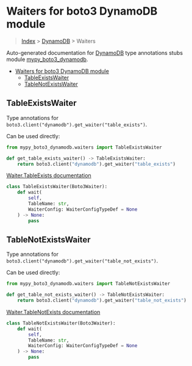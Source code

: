 # Waiters for boto3 DynamoDB module

> [Index](../README.md) > [DynamoDB](./README.md) > Waiters

Auto-generated documentation for [DynamoDB](https://boto3.amazonaws.com/v1/documentation/api/latest/reference/services/dynamodb.html#DynamoDB)
type annotations stubs module [mypy_boto3_dynamodb](https://pypi.org/project/mypy-boto3-dynamodb/).

- [Waiters for boto3 DynamoDB module](#waiters-for-boto3-dynamodb-module)
  - [TableExistsWaiter](#tableexistswaiter)
  - [TableNotExistsWaiter](#tablenotexistswaiter)

## TableExistsWaiter

Type annotations for `boto3.client("dynamodb").get_waiter("table_exists")`.

Can be used directly:

```python
from mypy_boto3_dynamodb.waiters import TableExistsWaiter

def get_table_exists_waiter() -> TableExistsWaiter:
    return boto3.client("dynamodb").get_waiter("table_exists")
```

[Waiter.TableExists documentation](https://boto3.amazonaws.com/v1/documentation/api/latest/reference/services/dynamodb.html#DynamoDB.Waiter.TableExists)

```python
class TableExistsWaiter(Boto3Waiter):
    def wait(
        self,
        TableName: str,
        WaiterConfig: WaiterConfigTypeDef = None
    ) -> None:
        pass
```
## TableNotExistsWaiter

Type annotations for `boto3.client("dynamodb").get_waiter("table_not_exists")`.

Can be used directly:

```python
from mypy_boto3_dynamodb.waiters import TableNotExistsWaiter

def get_table_not_exists_waiter() -> TableNotExistsWaiter:
    return boto3.client("dynamodb").get_waiter("table_not_exists")
```

[Waiter.TableNotExists documentation](https://boto3.amazonaws.com/v1/documentation/api/latest/reference/services/dynamodb.html#DynamoDB.Waiter.TableNotExists)

```python
class TableNotExistsWaiter(Boto3Waiter):
    def wait(
        self,
        TableName: str,
        WaiterConfig: WaiterConfigTypeDef = None
    ) -> None:
        pass
```